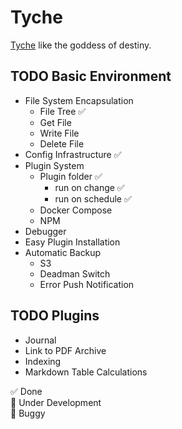 # Tyche
[Tyche](https://en.wikipedia.org/wiki/Tyche) like the goddess of destiny.

## TODO Basic Environment
- File System Encapsulation
  - File Tree ✅ 
  - Get File
  - Write File
  - Delete File
- Config Infrastructure ✅ 
- Plugin System
  - Plugin folder ✅
    - run on change ✅
    - run on schedule ✅
  - Docker Compose
  - NPM
- Debugger
- Easy Plugin Installation
- Automatic Backup
  - S3
  - Deadman Switch
  - Error Push Notification

## TODO Plugins
- Journal 
- Link to PDF Archive
- Indexing
- Markdown Table Calculations

✅ Done  
🚧 Under Development  
🐛 Buggy
